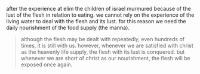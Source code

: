 after the experience at elim the children of israel murmured because of the lust of
the flesh in relation to eating. we cannot rely on the experience of the living water
to deal with the flesh and its lust. for this reason we need the daily nourishment of
the food supply (the manna).

> although the flesh may be dealt with repeatedly, even hundreds of times, it is still with us. however, whenever we are satisfied with christ as the heavenly life supply, the flesh with its lust is conquered. but whenever we are short of christ as our nourishment, the flesh will be exposed once again.
